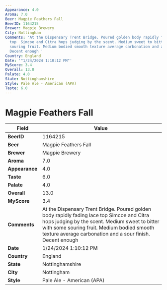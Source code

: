 ```yaml
---
Appearance: 4.0
Aroma: 7.0
Beer: Magpie Feathers Fall
BeerID: 1164215
Brewer: Magpie Brewery
City: Nottingham
Comments: 'At the Dispensary Trent Bridge. Poured golden body rapidly fading lace
  top  Simcoe and Citra hops judging by the scent. Medium sweet to bitter with some
  souring fruit. Medium bodied smooth texture average carbonation and a sour finish.
  Decent enough '
Country: England
Date: '"1/24/2024 1:10:12 PM"'
MyScore: 3.4
Overall: 13.0
Palate: 4.0
State: Nottinghamshire
Style: Pale Ale - American (APA)
Taste: 6.0
---
```


# Magpie Feathers Fall

| Field         | Value |
|---------------|-------|
| **BeerID** | 1164215 |
| **Beer** | Magpie Feathers Fall |
| **Brewer** | Magpie Brewery |
| **Aroma** | 7.0 |
| **Appearance** | 4.0 |
| **Taste** | 6.0 |
| **Palate** | 4.0 |
| **Overall** | 13.0 |
| **MyScore** | 3.4 |
| **Comments** | At the Dispensary Trent Bridge. Poured golden body rapidly fading lace top  Simcoe and Citra hops judging by the scent. Medium sweet to bitter with some souring fruit. Medium bodied smooth texture average carbonation and a sour finish. Decent enough  |
| **Date** | 1/24/2024 1:10:12 PM |
| **Country** | England |
| **State** | Nottinghamshire |
| **City** | Nottingham |
| **Style** | Pale Ale - American (APA) |
